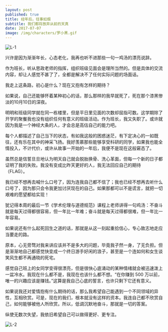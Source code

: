 ```yaml
---
layout: post
published: true
title: 经年后，往事如烟
subtitle: 我们都将放弃从前的天真
date: 2017-07-07
image: /img/characters/罗小黑.gif
---
```


![L-1](http://kaixinhuang.com/img/death-note-l.jpeg)



兴许是因为渐渐年长，心态老化，我再也听不进那些一句一鸡汤的漂亮说辞。

作为班长，听从思政老师的指挥，组织班级见面会是理所当然的。但是具体的交流内容，却让人感觉不甚了了，全都是解决不了任何实际问题的场面话。

我走上这条路，初心是什么？现在又抱有怎样的期待？

如果说，自己还能够怀着某种初心的话，那么那样的我早就死了，死在那个漆黑惨淡的10月10日的深夜。

明明和班级同学就在同一栋楼里，但是平日里见面的次数却屈指可数。这学期除了开学的聚餐我也没有组织任何有意义的班级活动。作为班长，我又失职了。或许就因为我是一个神经大条的人，才会总是高估自己的能力吧。

每个人都描述了自己当下的状态，有如我这般的困惑迷茫，有下定决心的一如既往，还有乐在其中的神采飞扬。我好羡慕那些能够享受科研的同学，如果我也能全情投入，不计代价，或许从故事一开始的一年后，我便不是现在这般窘态了。

虽然总是信誓旦旦地认为明天自己就会脱胎换骨、洗心革面，但每一个新的日子都证明了我的失败。我没有变成比昨天更好的人，我无法回应自己的期待（FLAG）。

我已经不想再去喊什么口号了，因为连我自己都不信了；我也已经不想再去听什么口号了，因为那只会令我更加讨厌现在的自己。如果那都可以不是谎言，就把一切艰难的愿望都给实现！

犹记得本周的最后一节《学术伦理与道德规范》课程上老师讲得一句鸡汤：不奋斗就是每天过得都很容易，但一年比一年难；奋斗就是每天过得都很难，但一年比一年容易。

如果说还有什么起死回生之道的话，那就是从这一刻起重拾信心，专心致志地走应当要走的路。

原本，心无旁骛对我来讲应该并不是多大的问题，毕竟我孑然一身，了无负担。但是渐渐地自己都感觉快变成一个终日游手好闲的浪子，甚至是一个连如何和女生谈笑风生都不再通晓的死宅。

感觉自己班上的女同学变得很漂亮，但是很快心底涌动的某种情绪就会被迅速泼上一盆冷水。我现在什么都不是，我现在也该什么都不想。“在你赚到 500 万以前，唯一的兴趣应该是赚钱。”这算是我自己心底的誓言，也许只剩下它还有意义。

如果说我还对爱情抱有什么期待的话，那么我希望自己能遇到一个不同领域的异性，互相欣赏。可是，现在的我们，根本就没有这样的资本。我连自己都不欣赏自己，如何能够被他人所欣赏。所以，低调沉默地奋斗，那就是一切的答案。

纵使无数次失望，我依旧希望自己可以做得更好、更专注。


![L-2](http://kaixinhuang.com/img/death-note-2.jpeg)

<!-- UY BEGIN -->
<div id="uyan_frame"></div>
<script type="text/javascript" src="http://v2.uyan.cc/code/uyan.js"></script>
<!-- UY END -->
